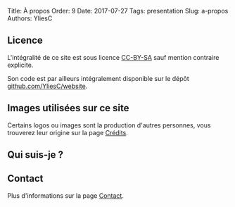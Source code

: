 Title: À propos
Order: 9
Date: 2017-07-27
Tags: presentation
Slug: a-propos
Authors: YliesC

## Licence

L'intégralité de ce site est sous licence [CC-BY-SA](https://creativecommons.org/licenses/by-sa/4.0/deed.fr) sauf mention contraire explicite.

Son code est par ailleurs intégralement disponible sur le dépôt [github.com/YliesC/website](https://github.com/YliesC/website).

## Images utilisées sur ce site

Certains logos ou images sont la production d'autres personnes, vous trouverez leur origine sur la page [Crédits](credits).

## Qui suis-je ?

## Contact

Plus d'informations sur la page [Contact](../contact).
